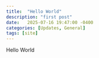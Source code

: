 ```yaml
---
title:  "Hello World"
description: "first post"
date:   2025-07-16 19:47:00 -0400
categories: [Updates, General]
tags: [site]
---
```

Hello World
